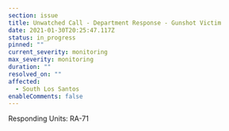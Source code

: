 ```yaml
---
section: issue
title: Unwatched Call - Department Response - Gunshot Victim
date: 2021-01-30T20:25:47.117Z
status: in_progress
pinned: ""
current_severity: monitoring
max_severity: monitoring
duration: ""
resolved_on: ""
affected:
  - South Los Santos
enableComments: false
---
```

Responding Units: RA-71